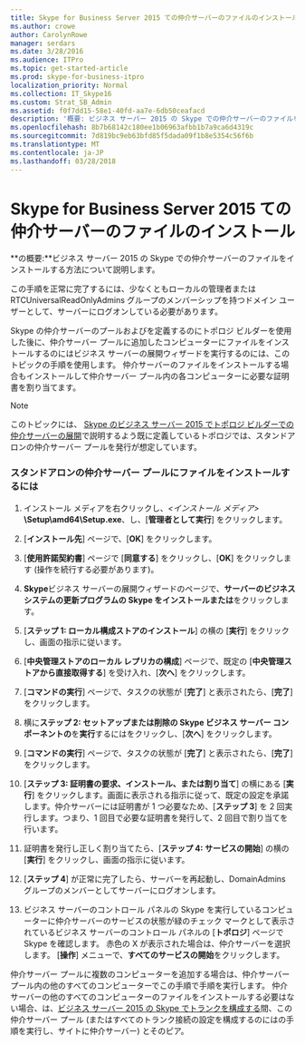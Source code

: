 ```yaml
---
title: Skype for Business Server 2015 ての仲介サーバーのファイルのインストール
ms.author: crowe
author: CarolynRowe
manager: serdars
ms.date: 3/28/2016
ms.audience: ITPro
ms.topic: get-started-article
ms.prod: skype-for-business-itpro
localization_priority: Normal
ms.collection: IT_Skype16
ms.custom: Strat_SB_Admin
ms.assetid: f0f7dd15-58e1-40fd-aa7e-6db50ceafacd
description: '概要: ビジネス サーバー 2015 の Skype での仲介サーバーのファイルをインストールする方法を説明します。'
ms.openlocfilehash: 8b7b68142c180ee1b06963afbb1b7a9ca6d4319c
ms.sourcegitcommit: 7d819bc9eb63bfd85f5dada09f1b8e5354c56f6b
ms.translationtype: MT
ms.contentlocale: ja-JP
ms.lasthandoff: 03/28/2018
---
```

# <a name="install-the-files-for-mediation-server-in-skype-for-business-server-2015"></a>Skype for Business Server 2015 ての仲介サーバーのファイルのインストール
 
**の概要:**ビジネス サーバー 2015 の Skype での仲介サーバーのファイルをインストールする方法について説明します。
  
この手順を正常に完了するには、少なくともローカルの管理者または RTCUniversalReadOnlyAdmins グループのメンバーシップを持つドメイン ユーザーとして、サーバーにログオンしている必要があります。
  
Skype の仲介サーバーのプールおよびを定義するのにトポロジ ビルダーを使用した後に、仲介サーバー プールに追加したコンピューターにファイルをインストールするのにはビジネス サーバーの展開ウィザードを実行するのには、このトピックの手順を使用します。 仲介サーバーのファイルをインストールする場合もインストールして仲介サーバー プール内の各コンピューターに必要な証明書を割り当てます。 
  
> [!NOTE]
> このトピックには、 [Skype のビジネス サーバー 2015 でトポロジ ビルダーでの仲介サーバーの展開](deploy-a-mediation-server.md)で説明するよう既に定義しているトポロジでは、スタンドアロンの仲介サーバー プールを発行が想定しています。 
  
### <a name="to-install-the-files-for-a-stand-alone-mediation-server-pool"></a>スタンドアロンの仲介サーバー プールにファイルをインストールするには

1. インストール メディアを右クリックし、_\<インストール メディア\>_ **\Setup\amd64\Setup.exe**、し、[**管理者として実行**] をクリックします。
    
2. [**インストール先**] ページで、[**OK**] をクリックします。
    
3. [**使用許諾契約書**] ページで [**同意する**] をクリックし、[**OK**] をクリックします (操作を続行する必要があります)。
    
4. **Skype**ビジネス サーバーの展開ウィザードのページで、**サーバーのビジネス システムの更新プログラムの Skype をインストールまたは**をクリックします。
    
5. [**ステップ 1: ローカル構成ストアのインストール**] の横の [**実行**] をクリックし、画面の指示に従います。
    
6. [**中央管理ストアのローカル レプリカの構成**] ページで、既定の [**中央管理ストアから直接取得する**] を受け入れ、[**次へ**] をクリックします。
    
7. [**コマンドの実行**] ページで、タスクの状態が [**完了**] と表示されたら、[**完了**] をクリックします。
    
8. 横に**ステップ 2: セットアップまたは削除の Skype ビジネス サーバー コンポーネントの**を**実行**するにはをクリックし、[**次へ**] をクリックします。
    
9. [**コマンドの実行**] ページで、タスクの状態が [**完了**] と表示されたら、[**完了**] をクリックします。
    
10. [**ステップ 3: 証明書の要求、インストール、または割り当て**] の横にある [**実行**] をクリックします。画面に表示される指示に従って、既定の設定を承諾します。仲介サーバーには証明書が 1 つ必要なため、[**ステップ 3**] を 2 回実行します。つまり、1 回目で必要な証明書を発行して、2 回目で割り当てを行います。
    
11. 証明書を発行し正しく割り当てたら、[**ステップ 4: サービスの開始**] の横の [**実行**] をクリックし、画面の指示に従います。
    
12. [**ステップ 4**] が正常に完了したら、サーバーを再起動し、DomainAdmins グループのメンバーとしてサーバーにログオンします。
    
13. ビジネス サーバーのコントロール パネルの Skype を実行しているコンピューターに仲介サーバーのサービスの状態が緑のチェック マークとして表示されているビジネス サーバーのコントロール パネルの [**トポロジ**] ページで Skype を確認します。 赤色の X が表示された場合は、仲介サーバーを選択します。 [**操作**] メニューで、**すべてのサービスの開始**をクリックします。 
    
仲介サーバー プールに複数のコンピューターを追加する場合は、仲介サーバー プール内の他のすべてのコンピューターでこの手順で手順を実行します。 仲介サーバーの他のすべてのコンピューターのファイルをインストールする必要はない場合、は、[ビジネス サーバー 2015 の Skype でトランクを構成する](configure-trunks.md)間、この仲介サーバー プール (またはすべてのトランク接続の設定を構成するのにはの手順を実行し、サイトに仲介サーバー) とそのピア。

